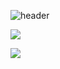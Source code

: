 ![header](https://capsule-render.vercel.app/api?type=waving&color=gradient&height=120&animation=fadeIn&section=footer&text=KIMSEONKU's%20highub)

<a href="s">
  <img src="https://github-readme-stats.vercel.app/api/top-langs/?username=dkssud8150&exclude_repo=dkssud8150.github.io&layout=compact&theme=tokyonight" />
</a>


![](https://github-profile-summary-cards.vercel.app/api/cards/profile-details?username=sunssstar&theme=nord_dark)
